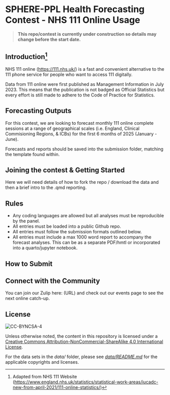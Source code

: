 # SPHERE-PPL Health Forecasting Contest - NHS 111 Online Usage

> **This repo/contest is currently under construction so details may change before the start date.**

## Introduction[^readme-1]

[^readme-1]: Adapted from NHS 111 Website (<https://www.england.nhs.uk/statistics/statistical-work-areas/iucadc-new-from-april-2021/111-online-statistics/>)

NHS 111 online (https://111.nhs.uk/) is a fast and convenient alternative to the 111 phone service for people who want to access 111 digitally.

Data from 111 online were first published as Management Information in July 2023. This means that the publication is not badged as Official Statistics but every effort is still made to adhere to the Code of Practice for Statistics.

## Forecasting Outputs

For this contest, we are looking to forecast monthly 111 online complete sessions at a range of geographical scales (i.e. England, Clinical Commisioning Regions, & ICBs) for the first 6 months of 2025 (January - June).

Forecasts and reports should be saved into the submission folder, matching the template found within. 

## Joining the contest & Getting Started
Here we will need details of how to fork the repo / download the data and then a brief intro to the .qmd reporting.


## Rules
-   Any coding languages are allowed but all analyses must be reproducible by the panel.
-   All entries must be loaded into a public Github repo.
-   All entries must follow the submission formats outlined below.
-   All entries must include a max 1000 word report to accompany the forecast analyses. This can be as a separate PDF/hmtl or incorporated into a quarto/jupyter notebook.


## How to Submit

## Connect with the Community
You can join our Zulip here: (URL) and check out our events page to see the next online catch-up.

## License

![CC-BYNCSA-4](https://i.creativecommons.org/l/by-nc-sa/4.0/88x31.png)

Unless otherwise noted, the content in this repository is licensed under a [Creative Commons Attribution-NonCommercial-ShareAlike 4.0 International License](http://creativecommons.org/licenses/by-nc-sa/4.0/).

For the data sets in the *data/* folder, please see [*data/README.md*](data/README.md) for the applicable copyrights and licenses.
